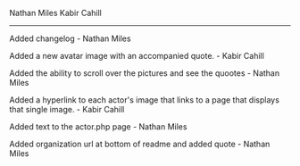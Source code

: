 Nathan Miles
Kabir Cahill

**************************

Added changelog - Nathan Miles

Added a new avatar image with an accompanied quote. - Kabir Cahill

Added the ability to scroll over the pictures and see the quootes - Nathan Miles

Added a hyperlink to each actor's image that links to a page that displays that single image. - Kabir Cahill

Added text to the actor.php page - Nathan Miles

Added organization url at bottom of readme and added quote - Nathan Miles